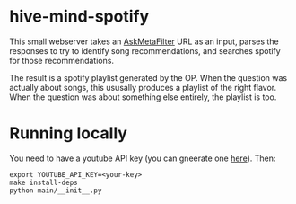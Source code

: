 # hive-mind-spotify

This small webserver takes an [AskMetaFilter](ask.metafilter.com) URL as an input, parses the responses to try to identify song recommendations, and searches spotify for those recommendations. 

The result is a spotify playlist generated by the OP. When the question was actually about songs, this ususally produces a playlist of the right flavor. When the question was about something else entirely, the playlist is too. 

# Running locally
You need to have a youtube API key (you can gneerate one [here](https://console.developers.google.com/apis/dashboard)). Then:
```
export YOUTUBE_API_KEY=<your-key>
make install-deps
python main/__init__.py
```
